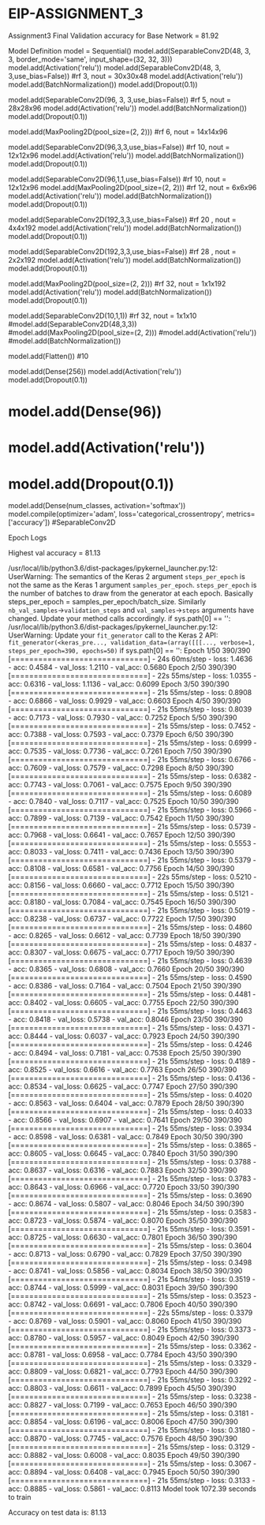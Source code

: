 # EIP-ASSIGNMENT_3

Assignment3
Final Validation accuracy for Base Network = 81.92


Model Definition
model = Sequential()
model.add(SeparableConv2D(48, 3, 3, border_mode='same', input_shape=(32, 32, 3)))
model.add(Activation('relu'))
model.add(SeparableConv2D(48, 3, 3,use_bias=False)) #rf 3, nout = 30x30x48
model.add(Activation('relu'))
model.add(BatchNormalization())
model.add(Dropout(0.1))

model.add(SeparableConv2D(96, 3, 3,use_bias=False)) #rf 5, nout = 28x28x96
model.add(Activation('relu'))
model.add(BatchNormalization())
model.add(Dropout(0.1))

model.add(MaxPooling2D(pool_size=(2, 2))) #rf 6, nout = 14x14x96

model.add(SeparableConv2D(96,3,3,use_bias=False))  #rf 10, nout = 12x12x96
model.add(Activation('relu'))
model.add(BatchNormalization())
model.add(Dropout(0.1))

model.add(SeparableConv2D(96,1,1,use_bias=False)) #rf 10, nout = 12x12x96
model.add(MaxPooling2D(pool_size=(2, 2))) #rf 12, nout = 6x6x96
model.add(Activation('relu'))
model.add(BatchNormalization())
model.add(Dropout(0.1))


model.add(SeparableConv2D(192,3,3,use_bias=False)) #rf 20 , nout = 4x4x192
model.add(Activation('relu'))
model.add(BatchNormalization())
model.add(Dropout(0.1))


model.add(SeparableConv2D(192,3,3,use_bias=False)) #rf 28 , nout = 2x2x192
model.add(Activation('relu'))
model.add(BatchNormalization())
model.add(Dropout(0.1))

model.add(MaxPooling2D(pool_size=(2, 2))) #rf 32, nout = 1x1x192
model.add(Activation('relu'))
model.add(BatchNormalization())
model.add(Dropout(0.1))

model.add(SeparableConv2D(10,1,1)) #rf 32, nout = 1x1x10
#model.add(SeparableConv2D(48,3,3)) 
#model.add(MaxPooling2D(pool_size=(2, 2)))
#model.add(Activation('relu'))
#model.add(BatchNormalization())

model.add(Flatten()) #10

model.add(Dense(256))
model.add(Activation('relu'))
model.add(Dropout(0.1))

# model.add(Dense(96))
# model.add(Activation('relu'))
# model.add(Dropout(0.1))

model.add(Dense(num_classes, activation='softmax'))
model.compile(optimizer='adam', loss='categorical_crossentropy', metrics=['accuracy'])
#SeparableConv2D




Epoch Logs

Highest val accuracy = 81.13


/usr/local/lib/python3.6/dist-packages/ipykernel_launcher.py:12: UserWarning: The semantics of the Keras 2 argument `steps_per_epoch` is not the same as the Keras 1 argument `samples_per_epoch`. `steps_per_epoch` is the number of batches to draw from the generator at each epoch. Basically steps_per_epoch = samples_per_epoch/batch_size. Similarly `nb_val_samples`->`validation_steps` and `val_samples`->`steps` arguments have changed. Update your method calls accordingly.
  if sys.path[0] == '':
/usr/local/lib/python3.6/dist-packages/ipykernel_launcher.py:12: UserWarning: Update your `fit_generator` call to the Keras 2 API: `fit_generator(<keras_pre..., validation_data=(array([[[..., verbose=1, steps_per_epoch=390, epochs=50)`
  if sys.path[0] == '':
Epoch 1/50
390/390 [==============================] - 24s 60ms/step - loss: 1.4636 - acc: 0.4584 - val_loss: 1.2110 - val_acc: 0.5680
Epoch 2/50
390/390 [==============================] - 22s 55ms/step - loss: 1.0355 - acc: 0.6316 - val_loss: 1.1136 - val_acc: 0.6099
Epoch 3/50
390/390 [==============================] - 21s 55ms/step - loss: 0.8908 - acc: 0.6866 - val_loss: 0.9929 - val_acc: 0.6603
Epoch 4/50
390/390 [==============================] - 21s 55ms/step - loss: 0.8039 - acc: 0.7173 - val_loss: 0.7930 - val_acc: 0.7252
Epoch 5/50
390/390 [==============================] - 21s 55ms/step - loss: 0.7452 - acc: 0.7388 - val_loss: 0.7593 - val_acc: 0.7379
Epoch 6/50
390/390 [==============================] - 21s 55ms/step - loss: 0.6999 - acc: 0.7535 - val_loss: 0.7736 - val_acc: 0.7261
Epoch 7/50
390/390 [==============================] - 21s 55ms/step - loss: 0.6766 - acc: 0.7609 - val_loss: 0.7579 - val_acc: 0.7298
Epoch 8/50
390/390 [==============================] - 21s 55ms/step - loss: 0.6382 - acc: 0.7743 - val_loss: 0.7061 - val_acc: 0.7575
Epoch 9/50
390/390 [==============================] - 21s 55ms/step - loss: 0.6089 - acc: 0.7840 - val_loss: 0.7117 - val_acc: 0.7525
Epoch 10/50
390/390 [==============================] - 21s 55ms/step - loss: 0.5966 - acc: 0.7899 - val_loss: 0.7139 - val_acc: 0.7542
Epoch 11/50
390/390 [==============================] - 21s 55ms/step - loss: 0.5739 - acc: 0.7968 - val_loss: 0.6641 - val_acc: 0.7657
Epoch 12/50
390/390 [==============================] - 21s 55ms/step - loss: 0.5553 - acc: 0.8033 - val_loss: 0.7411 - val_acc: 0.7436
Epoch 13/50
390/390 [==============================] - 21s 55ms/step - loss: 0.5379 - acc: 0.8108 - val_loss: 0.6581 - val_acc: 0.7756
Epoch 14/50
390/390 [==============================] - 22s 55ms/step - loss: 0.5210 - acc: 0.8156 - val_loss: 0.6660 - val_acc: 0.7712
Epoch 15/50
390/390 [==============================] - 21s 55ms/step - loss: 0.5121 - acc: 0.8180 - val_loss: 0.7084 - val_acc: 0.7545
Epoch 16/50
390/390 [==============================] - 21s 55ms/step - loss: 0.5019 - acc: 0.8238 - val_loss: 0.6737 - val_acc: 0.7722
Epoch 17/50
390/390 [==============================] - 21s 55ms/step - loss: 0.4860 - acc: 0.8265 - val_loss: 0.6612 - val_acc: 0.7739
Epoch 18/50
390/390 [==============================] - 21s 55ms/step - loss: 0.4837 - acc: 0.8307 - val_loss: 0.6675 - val_acc: 0.7717
Epoch 19/50
390/390 [==============================] - 21s 55ms/step - loss: 0.4639 - acc: 0.8365 - val_loss: 0.6808 - val_acc: 0.7660
Epoch 20/50
390/390 [==============================] - 21s 55ms/step - loss: 0.4590 - acc: 0.8386 - val_loss: 0.7164 - val_acc: 0.7504
Epoch 21/50
390/390 [==============================] - 21s 55ms/step - loss: 0.4481 - acc: 0.8402 - val_loss: 0.6605 - val_acc: 0.7755
Epoch 22/50
390/390 [==============================] - 21s 55ms/step - loss: 0.4463 - acc: 0.8418 - val_loss: 0.5738 - val_acc: 0.8046
Epoch 23/50
390/390 [==============================] - 21s 55ms/step - loss: 0.4371 - acc: 0.8444 - val_loss: 0.6037 - val_acc: 0.7923
Epoch 24/50
390/390 [==============================] - 21s 55ms/step - loss: 0.4246 - acc: 0.8494 - val_loss: 0.7181 - val_acc: 0.7538
Epoch 25/50
390/390 [==============================] - 21s 55ms/step - loss: 0.4189 - acc: 0.8525 - val_loss: 0.6616 - val_acc: 0.7763
Epoch 26/50
390/390 [==============================] - 21s 55ms/step - loss: 0.4136 - acc: 0.8534 - val_loss: 0.6625 - val_acc: 0.7747
Epoch 27/50
390/390 [==============================] - 21s 55ms/step - loss: 0.4020 - acc: 0.8563 - val_loss: 0.6404 - val_acc: 0.7879
Epoch 28/50
390/390 [==============================] - 21s 55ms/step - loss: 0.4033 - acc: 0.8566 - val_loss: 0.6907 - val_acc: 0.7641
Epoch 29/50
390/390 [==============================] - 21s 55ms/step - loss: 0.3934 - acc: 0.8598 - val_loss: 0.6381 - val_acc: 0.7849
Epoch 30/50
390/390 [==============================] - 21s 55ms/step - loss: 0.3865 - acc: 0.8605 - val_loss: 0.6645 - val_acc: 0.7840
Epoch 31/50
390/390 [==============================] - 21s 55ms/step - loss: 0.3788 - acc: 0.8637 - val_loss: 0.6316 - val_acc: 0.7883
Epoch 32/50
390/390 [==============================] - 21s 55ms/step - loss: 0.3783 - acc: 0.8643 - val_loss: 0.6966 - val_acc: 0.7720
Epoch 33/50
390/390 [==============================] - 21s 55ms/step - loss: 0.3690 - acc: 0.8674 - val_loss: 0.5807 - val_acc: 0.8046
Epoch 34/50
390/390 [==============================] - 21s 55ms/step - loss: 0.3583 - acc: 0.8723 - val_loss: 0.5874 - val_acc: 0.8070
Epoch 35/50
390/390 [==============================] - 21s 55ms/step - loss: 0.3591 - acc: 0.8725 - val_loss: 0.6630 - val_acc: 0.7801
Epoch 36/50
390/390 [==============================] - 21s 55ms/step - loss: 0.3604 - acc: 0.8713 - val_loss: 0.6790 - val_acc: 0.7829
Epoch 37/50
390/390 [==============================] - 21s 55ms/step - loss: 0.3498 - acc: 0.8741 - val_loss: 0.5856 - val_acc: 0.8034
Epoch 38/50
390/390 [==============================] - 21s 54ms/step - loss: 0.3519 - acc: 0.8744 - val_loss: 0.5999 - val_acc: 0.8031
Epoch 39/50
390/390 [==============================] - 21s 55ms/step - loss: 0.3523 - acc: 0.8742 - val_loss: 0.6691 - val_acc: 0.7806
Epoch 40/50
390/390 [==============================] - 22s 55ms/step - loss: 0.3379 - acc: 0.8769 - val_loss: 0.5901 - val_acc: 0.8060
Epoch 41/50
390/390 [==============================] - 21s 55ms/step - loss: 0.3373 - acc: 0.8780 - val_loss: 0.5957 - val_acc: 0.8049
Epoch 42/50
390/390 [==============================] - 21s 55ms/step - loss: 0.3362 - acc: 0.8781 - val_loss: 0.6958 - val_acc: 0.7784
Epoch 43/50
390/390 [==============================] - 21s 55ms/step - loss: 0.3329 - acc: 0.8809 - val_loss: 0.6821 - val_acc: 0.7793
Epoch 44/50
390/390 [==============================] - 21s 55ms/step - loss: 0.3292 - acc: 0.8803 - val_loss: 0.6611 - val_acc: 0.7899
Epoch 45/50
390/390 [==============================] - 21s 55ms/step - loss: 0.3238 - acc: 0.8827 - val_loss: 0.7199 - val_acc: 0.7653
Epoch 46/50
390/390 [==============================] - 21s 55ms/step - loss: 0.3181 - acc: 0.8854 - val_loss: 0.6196 - val_acc: 0.8006
Epoch 47/50
390/390 [==============================] - 21s 55ms/step - loss: 0.3180 - acc: 0.8870 - val_loss: 0.7745 - val_acc: 0.7576
Epoch 48/50
390/390 [==============================] - 21s 55ms/step - loss: 0.3129 - acc: 0.8882 - val_loss: 0.6008 - val_acc: 0.8035
Epoch 49/50
390/390 [==============================] - 21s 55ms/step - loss: 0.3067 - acc: 0.8894 - val_loss: 0.6408 - val_acc: 0.7945
Epoch 50/50
390/390 [==============================] - 21s 55ms/step - loss: 0.3133 - acc: 0.8885 - val_loss: 0.5861 - val_acc: 0.8113
Model took 1072.39 seconds to train

Accuracy on test data is: 81.13
